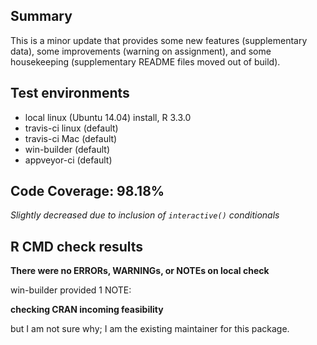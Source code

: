 ## Summary

This is a minor update that provides some new features (supplementary data), 
some improvements (warning on assignment), and some housekeeping (supplementary 
README files moved out of build).

## Test environments
* local linux (Ubuntu 14.04) install, R 3.3.0
* travis-ci linux (default)
* travis-ci Mac (default) 
* win-builder (default)
* appveyor-ci (default)

## Code Coverage: 98.18%

_Slightly decreased due to inclusion of `interactive()` conditionals_

## R CMD check results
**There were no ERRORs, WARNINGs, or NOTEs on local check**

win-builder provided 1 NOTE:

**checking CRAN incoming feasibility**

but I am not sure why; I am the existing maintainer for this package.